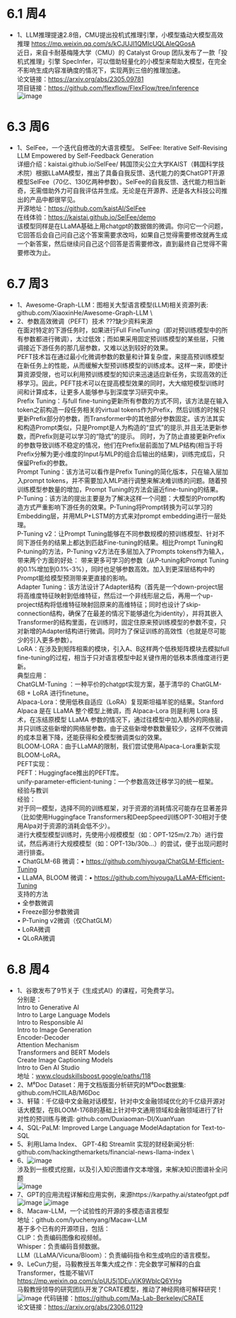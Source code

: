 # 6.1 周4
* 1、LLM推理提速2.8倍，CMU提出投机式推理引擎，小模型撬动大模型高效推理 https://mp.weixin.qq.com/s/kCJUJI1QMIcUQLAleQGosA \
近日，来自卡耐基梅隆大学（CMU）的 Catalyst Group 团队发布了一款「投机式推理」引擎 SpecInfer，可以借助轻量化的小模型来帮助大模型，在完全不影响生成内容准确度的情况下，实现两到三倍的推理加速。\
论文链接：https://arxiv.org/abs/2305.09781 \
项目链接：https://github.com/flexflow/FlexFlow/tree/inference \
![image](https://github.com/shuishenbushui/AICongyin-LLM.github.io/assets/45891944/37932cd8-70a3-4e83-8141-542bd14c2461)

# 6.3 周6
* 1、SelFee，一个迭代自修改的大语言模型。  SelFee: Iterative Self-Revising LLM Empowered by Self-Feedback Generation \
详细介绍：kaistai.github.io/SelFee/
韩国顶尖公立大学KAIST（韩国科学技术院）根据LLaMA模型，推出了具备自我反馈、迭代能力的类ChatGPT开源模型SelFee（70亿、130亿两种参数）。SelFee的自我反馈、迭代能力相当新奇，无需借助外力可自我评估并生成。无论是在开源界、还是各大科技公司推出的产品中都很罕见。\
开源地址：https://github.com/kaistAI/SelFee \
在线体验：https://kaistai.github.io/SelFee/demo \
该模型同样是在LLaMA基础上用chatgpt的数据做的微调。你问它一个问题，它回答后会自己问自己这个答案需要求改吗，如果自己觉得需要修改就再生成一个新答案，然后继续问自己这个回答是否需要修改，直到最终自己觉得不需要修改为止。

# 6.7 周3
* 1、Awesome-Graph-LLM：图相关大型语言模型(LLM)相关资源列表: github.com/XiaoxinHe/Awesome-Graph-LLM \
* 2、参数高效微调（PEFT）技术  ???缺少资料来源\
在面对特定的下游任务时，如果进行Full FineTuning（即对预训练模型中的所有参数都进行微调），太过低效；而如果采用固定预训练模型的某些层，只微调接近下游任务的那几层参数，又难以达到较好的效果。\
PEFT技术旨在通过最小化微调参数的数量和计算复杂度，来提高预训练模型在新任务上的性能，从而缓解大型预训练模型的训练成本。这样一来，即使计算资源受限，也可以利用预训练模型的知识来迅速适应新任务，实现高效的迁移学习。因此，PEFT技术可以在提高模型效果的同时，大大缩短模型训练时间和计算成本，让更多人能够参与到深度学习研究中来。\
Prefix Tuning：与full fine-tuning更新所有参数的方式不同，该方法是在输入token之前构造一段任务相关的virtual tokens作为Prefix，然后训练的时候只更新Prefix部分的参数，而Transformer中的其他部分参数固定。该方法其实和构造Prompt类似，只是Prompt是人为构造的“显式”的提示,并且无法更新参数，而Prefix则是可以学习的“隐式”的提示。 同时，为了防止直接更新Prefix的参数导致训练不稳定的情况，他们在Prefix层前面加了MLP结构(相当于将Prefix分解为更小维度的Input与MLP的组合后输出的结果)，训练完成后，只保留Prefix的参数。\
Prompt Tuning：该方法可以看作是Prefix Tuning的简化版本，只在输入层加入prompt tokens，并不需要加入MLP进行调整来解决难训练的问题。随着预训练模型参数量的增加，Prompt Tuning的方法会逼近fine-tuning的结果。\
P-Tuning：该方法的提出主要是为了解决这样一个问题：大模型的Prompt构造方式严重影响下游任务的效果。P-Tuning将Prompt转换为可以学习的Embedding层，并用MLP+LSTM的方式来对prompt embedding进行一层处理。\
P-Tuning v2：让Prompt Tuning能够在不同参数规模的预训练模型、针对不同下游任务的结果上都达到匹敌Fine-tuning的结果。相比Prompt Tuning和P-tuning的方法，P-Tuning v2方法在多层加入了Prompts tokens作为输入，带来两个方面的好处：
带来更多可学习的参数（从P-tuning和Prompt Tuning的0.1%增加到0.1%-3%），同时也足够参数高效。加入到更深层结构中的Prompt能给模型预测带来更直接的影响。\
Adapter Tuning：该方法设计了Adapter结构（首先是一个down-project层将高维度特征映射到低维特征，然后过一个非线形层之后，再用一个up-project结构将低维特征映射回原来的高维特征；同时也设计了skip-connection结构，确保了在最差的情况下能够退化为identity），并将其嵌入Transformer的结构里面，在训练时，固定住原来预训练模型的参数不变，只对新增的Adapter结构进行微调。同时为了保证训练的高效性（也就是尽可能少的引入更多参数）。\
LoRA：在涉及到矩阵相乘的模块，引入A、B这样两个低秩矩阵模块去模拟full fine-tuning的过程，相当于只对语言模型中起关键作用的低秩本质维度进行更新。\
典型应用：\
ChatGLM-Tuning ：一种平价的chatgpt实现方案，基于清华的 ChatGLM-6B + LoRA 进行finetune。\
Alpaca-Lora：使用低秩自适应（LoRA）复现斯坦福羊驼的结果。Stanford Alpaca 是在 LLaMA 整个模型上微调，而 Alpaca-Lora 则是利用 Lora 技术，在冻结原模型 LLaMA 参数的情况下，通过往模型中加入额外的网络层，并只训练这些新增的网络层参数。由于这些新增参数数量较少，这样不仅微调的成本显著下降，还能获得和全模型微调类似的效果。\
BLOOM-LORA：由于LLaMA的限制，我们尝试使用Alpaca-Lora重新实现BLOOM-LoRA。\
PEFT实现：\
PEFT：Huggingface推出的PEFT库。\
unify-parameter-efficient-tuning：一个参数高效迁移学习的统一框架。\
经验与教训\
经验：\
对于同一模型，选择不同的训练框架，对于资源的消耗情况可能存在显著差异（比如使用Huggingface Transformers和DeepSpeed训练OPT-30相对于使用Alpa对于资源的消耗会低不少）。\
进行大模型模型训练时，先使用小规模模型（如：OPT-125m/2.7b）进行尝试，然后再进行大规模模型（如：OPT-13b/30b...）的尝试，便于出现问题时进行排查。\
• ChatGLM-6B 微调：• https://github.com/hiyouga/ChatGLM-Efficient-Tuning \
• LLaMA, BLOOM 微调：• https://github.com/hiyouga/LLaMA-Efficient-Tuning \
支持的方法 \
• 全参数微调 \
• Freeze部分参数微调 \
• P-Tuning v2微调（仅ChatGLM） \
• LoRA微调 \
• QLoRA微调 

# 6.8 周4
* 1、谷歌发布了9节关于《生成式AI》的课程，可免费学习。\
分别是：\
Intro to Generative AI \
Intro to Large Language Models \
Intro to Responsible AI \
Intro to Image Generation \
Encoder-Decoder \
Attention Mechanism \
Transformers and BERT Models \
Create Image Captioning Models \
Intro to Gen AI Studio \
地址：www.cloudskillsboost.google/paths/118
* 2、M⁶Doc Dataset：用于文档版面分析研究的M⁶Doc数据集: github.com/HCIILAB/M6Doc
* 3、轩辕：千亿级中文金融对话模型，针对中文金融领域优化的千亿级开源对话大模型，在BLOOM-176B的基础上针对中文通用领域和金融领域进行了针对性的预训练与微调: github.com/Duxiaoman-DI/XuanYuan
* 4、SQL-PaLM: Improved Large Language ModelAdaptation for Text-to-SQL
* 5、利用Llama Index、 GPT-4和 Streamlit 实现的财经新闻分析: github.com/hackingthemarkets/financial-news-llama-index \
* 6、![image](https://github.com/shuishenbushui/AICongyin-LLM.github.io/assets/45891944/91235554-4dca-4c63-b4ce-cdca0bf96c70) \
涉及到一些模式挖掘，以及引入知识图谱作文本增强，来解决知识图谱补全问题 \
![image](https://github.com/shuishenbushui/AICongyin-LLM.github.io/assets/45891944/8b055444-c847-4318-8bcd-af94bad5f713)
* 7、GPT的应用流程详解和应用实例，来源https://karpathy.ai/stateofgpt.pdf \
![image](https://github.com/shuishenbushui/AICongyin-LLM.github.io/assets/45891944/d1535694-4b51-4f14-aa5a-5cb3638b212a)
![image](https://github.com/shuishenbushui/AICongyin-LLM.github.io/assets/45891944/32d57b59-c065-4b5a-b9e7-7e9ff5cd03ee)
* 8、Macaw-LLM，一个试验性的开源的多模态语言模型 \
地址：github.com/lyuchenyang/Macaw-LLM \
基于多个已有的开源项目，包括：\
CLIP：负责编码图像和视频帧。\
Whisper：负责编码音频数据。\
LLM（LLaMA/Vicuna/Bloom）：负责编码指令和生成响应的语言模型。
* 9、LeCun力挺，马毅教授五年集大成之作：完全数学可解释的白盒Transformer，性能不输ViT https://mp.weixin.qq.com/s/pUU5j1DEuViK9WblcQ6YHg \
马毅教授领导的研究团队开发了CRATE模型，推动了神经网络可解释研究！ \
![image](https://github.com/shuishenbushui/AICongyin-LLM.github.io/assets/45891944/7229714f-e2c9-4adb-825f-dada3d464916)
代码链接：https://github.com/Ma-Lab-Berkeley/CRATE \
论文链接：https://arxiv.org/abs/2306.01129



